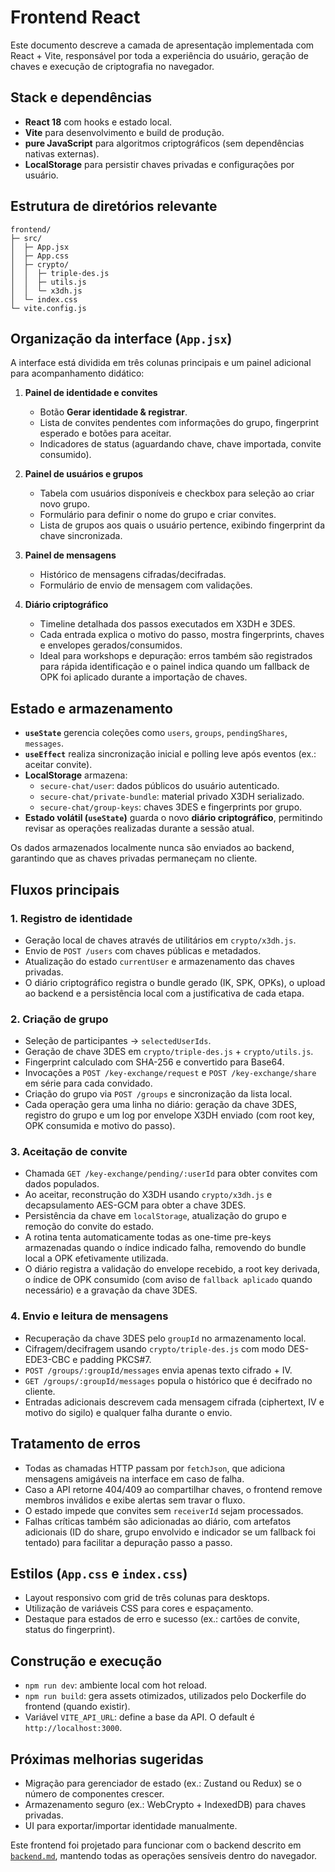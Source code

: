 # Frontend React

Este documento descreve a camada de apresentação implementada com React + Vite, responsável por toda a experiência do usuário, geração de chaves e execução de criptografia no navegador.

## Stack e dependências

- **React 18** com hooks e estado local.
- **Vite** para desenvolvimento e build de produção.
- **pure JavaScript** para algoritmos criptográficos (sem dependências nativas externas).
- **LocalStorage** para persistir chaves privadas e configurações por usuário.

## Estrutura de diretórios relevante

```
frontend/
├─ src/
│  ├─ App.jsx
│  ├─ App.css
│  ├─ crypto/
│  │  ├─ triple-des.js
│  │  ├─ utils.js
│  │  └─ x3dh.js
│  └─ index.css
└─ vite.config.js
```

## Organização da interface (`App.jsx`)

A interface está dividida em três colunas principais e um painel adicional para acompanhamento didático:

1. **Painel de identidade e convites**
   - Botão **Gerar identidade & registrar**.
   - Lista de convites pendentes com informações do grupo, fingerprint esperado e botões para aceitar.
   - Indicadores de status (aguardando chave, chave importada, convite consumido).

2. **Painel de usuários e grupos**
   - Tabela com usuários disponíveis e checkbox para seleção ao criar novo grupo.
   - Formulário para definir o nome do grupo e criar convites.
   - Lista de grupos aos quais o usuário pertence, exibindo fingerprint da chave sincronizada.

3. **Painel de mensagens**
   - Histórico de mensagens cifradas/decifradas.
   - Formulário de envio de mensagem com validações.

4. **Diário criptográfico**
   - Timeline detalhada dos passos executados em X3DH e 3DES.
   - Cada entrada explica o motivo do passo, mostra fingerprints, chaves e envelopes gerados/consumidos.
   - Ideal para workshops e depuração: erros também são registrados para rápida identificação e o painel indica quando um fallback de OPK foi aplicado durante a importação de chaves.

## Estado e armazenamento

- **`useState`** gerencia coleções como `users`, `groups`, `pendingShares`, `messages`.
- **`useEffect`** realiza sincronização inicial e polling leve após eventos (ex.: aceitar convite).
- **LocalStorage** armazena:
  - `secure-chat/user`: dados públicos do usuário autenticado.
  - `secure-chat/private-bundle`: material privado X3DH serializado.
  - `secure-chat/group-keys`: chaves 3DES e fingerprints por grupo.
- **Estado volátil (`useState`)** guarda o novo **diário criptográfico**, permitindo revisar as operações realizadas durante a sessão atual.

Os dados armazenados localmente nunca são enviados ao backend, garantindo que as chaves privadas permaneçam no cliente.

## Fluxos principais

### 1. Registro de identidade
- Geração local de chaves através de utilitários em `crypto/x3dh.js`.
- Envio de `POST /users` com chaves públicas e metadados.
- Atualização do estado `currentUser` e armazenamento das chaves privadas.
- O diário criptográfico registra o bundle gerado (IK, SPK, OPKs), o upload ao backend e a persistência local com a justificativa de cada etapa.

### 2. Criação de grupo
- Seleção de participantes -> `selectedUserIds`.
- Geração de chave 3DES em `crypto/triple-des.js` + `crypto/utils.js`.
- Fingerprint calculado com SHA-256 e convertido para Base64.
- Invocações a `POST /key-exchange/request` e `POST /key-exchange/share` em série para cada convidado.
- Criação do grupo via `POST /groups` e sincronização da lista local.
- Cada operação gera uma linha no diário: geração da chave 3DES, registro do grupo e um log por envelope X3DH enviado (com root key, OPK consumida e motivo do passo).

### 3. Aceitação de convite
- Chamada `GET /key-exchange/pending/:userId` para obter convites com dados populados.
- Ao aceitar, reconstrução do X3DH usando `crypto/x3dh.js` e decapsulamento AES-GCM para obter a chave 3DES.
- Persistência da chave em `localStorage`, atualização do grupo e remoção do convite do estado.
- A rotina tenta automaticamente todas as one-time pre-keys armazenadas quando o índice indicado falha, removendo do bundle local a OPK efetivamente utilizada.
- O diário registra a validação do envelope recebido, a root key derivada, o índice de OPK consumido (com aviso de `fallback aplicado` quando necessário) e a gravação da chave 3DES.

### 4. Envio e leitura de mensagens
- Recuperação da chave 3DES pelo `groupId` no armazenamento local.
- Cifragem/decifragem usando `crypto/triple-des.js` com modo DES-EDE3-CBC e padding PKCS#7.
- `POST /groups/:groupId/messages` envia apenas texto cifrado + IV.
- `GET /groups/:groupId/messages` popula o histórico que é decifrado no cliente.
- Entradas adicionais descrevem cada mensagem cifrada (ciphertext, IV e motivo do sigilo) e qualquer falha durante o envio.

## Tratamento de erros

- Todas as chamadas HTTP passam por `fetchJson`, que adiciona mensagens amigáveis na interface em caso de falha.
- Caso a API retorne 404/409 ao compartilhar chaves, o frontend remove membros inválidos e exibe alertas sem travar o fluxo.
- O estado impede que convites sem `receiverId` sejam processados.
- Falhas críticas também são adicionadas ao diário, com artefatos adicionais (ID do share, grupo envolvido e indicador se um fallback foi tentado) para facilitar a depuração passo a passo.

## Estilos (`App.css` e `index.css`)

- Layout responsivo com grid de três colunas para desktops.
- Utilização de variáveis CSS para cores e espaçamento.
- Destaque para estados de erro e sucesso (ex.: cartões de convite, status do fingerprint).

## Construção e execução

- `npm run dev`: ambiente local com hot reload.
- `npm run build`: gera assets otimizados, utilizados pelo Dockerfile do frontend (quando existir).
- Variável `VITE_API_URL`: define a base da API. O default é `http://localhost:3000`.

## Próximas melhorias sugeridas

- Migração para gerenciador de estado (ex.: Zustand ou Redux) se o número de componentes crescer.
- Armazenamento seguro (ex.: WebCrypto + IndexedDB) para chaves privadas.
- UI para exportar/importar identidade manualmente.

Este frontend foi projetado para funcionar com o backend descrito em [`backend.md`](backend.md), mantendo todas as operações sensíveis dentro do navegador.
